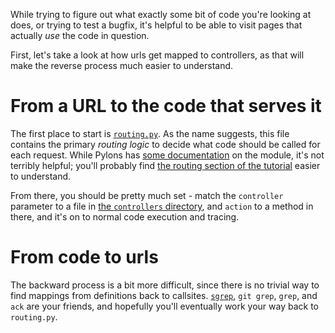 While trying to figure out what exactly some bit of code you're looking at does, or trying to test a bugfix, it's helpful to be able to visit pages that actually *use* the code in question.

First, let's take a look at how urls get mapped to controllers, as that will make the reverse process much easier to understand.

# From a URL to the code that serves it

The first place to start is [`routing.py`](https://github.com/reddit/reddit/blob/master/r2/r2/config/routing.py).  As the name suggests, this file contains the primary *routing logic* to decide what code should be called for each request.  While Pylons has [some documentation](http://docs.pylonsproject.org/projects/pylons-webframework/en/v0.9.7/thirdparty/routes.html) on the module, it's not terribly helpful; you'll probably find [the routing section of the tutorial](http://docs.pylonsproject.org/projects/pylons-webframework/en/v0.9.7/tutorials/quickwiki_tutorial.html#routing) easier to understand.

From there, you should be pretty much set - match the `controller` parameter to a file in [the `controllers` directory](https://github.com/reddit/reddit/tree/master/r2/r2/controllers), and `action` to a method in there, and it's on to normal code execution and tracing.

# From code to urls

The backward process is a bit more difficult, since there is no trivial way to find mappings from definitions back to callsites.  [`sgrep`](https://github.com/facebook/pfff/wiki/Sgrep), `git grep`, `grep`, and `ack` are your friends, and hopefully you'll eventually work your way back to `routing.py`.